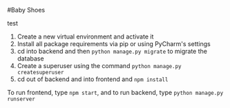 #Baby Shoes

test

1. Create a new virtual environment and activate it
2. Install all package requirements via pip or using PyCharm's settings
3. cd into backend and then `python manage.py migrate` to migrate the database
4. Create a superuser using the command `python manage.py createsuperuser`
5. cd out of backend and into frontend and `npm install`

To run frontend, type `npm start`, and to run backend, type `python manage.py runserver`